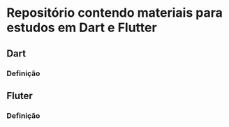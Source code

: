 # Repositório contendo materiais para estudos em Dart e Flutter

## Dart

### Definição

## Fluter

### Definição

